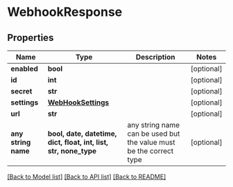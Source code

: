 # WebhookResponse


## Properties
Name | Type | Description | Notes
------------ | ------------- | ------------- | -------------
**enabled** | **bool** |  | [optional] 
**id** | **int** |  | [optional] 
**secret** | **str** |  | [optional] 
**settings** | [**WebHookSettings**](WebHookSettings.md) |  | [optional] 
**url** | **str** |  | [optional] 
**any string name** | **bool, date, datetime, dict, float, int, list, str, none_type** | any string name can be used but the value must be the correct type | [optional]

[[Back to Model list]](../README.md#documentation-for-models) [[Back to API list]](../README.md#documentation-for-api-endpoints) [[Back to README]](../README.md)


